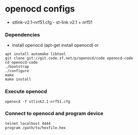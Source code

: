 # openocd configs
- stlink-v2.1-nrf51.cfg - st-link v2.1 + nrf51

### Dependencies
- install openocd (apt-get install openocd)
or
```
apt install automake libtool
git clone git://git.code.sf.net/p/openocd/code openocd-code
cd openocd-code
./bootstrap
./configure
make
make install
```
### Execute openocd
```
openocd -f stlink2.1-nrf51.cfg
```
### Connect to openocd and program device
```
telnet localhost 4444
program /path/to/hexfile.hex
```
